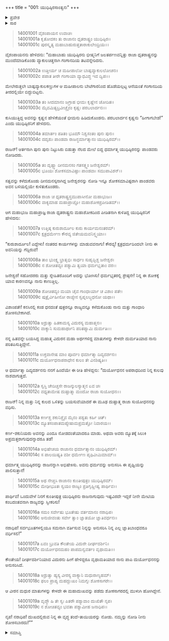 +++
title = "001: ಯುಧಿಷ್ಠಿರಸಾಂತ್ವನಃ"
+++

<details><summary>ಪ್ರವೇಶ</summary>


।।   ಓಂ ಓಂ ನಮೋ ನಾರಾಯಣಾಯ।।   ಶ್ರೀ ವೇದವ್ಯಾಸಾಯ ನಮಃ ।।

ಶ್ರೀ ಕೃಷ್ಣದ್ವೈಪಾಯನ ವೇದವ್ಯಾಸ ವಿರಚಿತ  

**ಶ್ರೀ ಮಹಾಭಾರತ**

**ಅಶ್ವಮೇಧಿಕ ಪರ್ವ**

**ಅಶ್ವಮೇಧಿಕ ಪರ್ವ**

**ಅಧ್ಯಾಯ 1**


</details>

<details><summary>ಸಾರ</summary>

ಭೀಷ್ಮನಿಗೆ ಜಲತರ್ಪಣವನ್ನಿತ್ತು ಯುಧಿಷ್ಠಿರನು ಶೋಕಾರ್ತನಾಗಿ ಕುಸಿದು ಬೀಳುವುದು (1-5). ಧೃತರಾಷ್ಟ್ರನು ಯುಧಿಷ್ಠಿರನನ್ನು ಸಂತೈಸುವುದು (6-19).


</details>




> 14001001 ವೈಶಂಪಾಯನ ಉವಾಚ।  
14001001a ಕೃತೋದಕಂ ತು ರಾಜಾನಂ ಧೃತರಾಷ್ಟ್ರಂ ಯುಧಿಷ್ಠಿರಃ।  
14001001c ಪುರಸ್ಕೃತ್ಯ ಮಹಾಬಾಹುರುತ್ತತಾರಾಕುಲೇಂದ್ರಿಯಃ।।

ವೈಶಂಪಾಯನನು ಹೇಳಿದನು: “ಮಹಾಬಾಹು ಯುಧಿಷ್ಠಿರನು ಭೀಷ್ಮನಿಗೆ ಜಲತರ್ಪಣವನ್ನಿತ್ತು ರಾಜಾ ಧೃತರಾಷ್ಟ್ರನನ್ನು ಮುಂದೆಮಾಡಿಕೊಂಡು ವ್ಯಾಕುಲಚಿತ್ತನಾಗಿ ಗಂಗಾನದಿಯ ತಟವನ್ನೇರಿದನು.

> 14001002a ಉತ್ತೀರ್ಯ ಚ ಮಹೀಪಾಲೋ ಬಾಷ್ಪವ್ಯಾಕುಲಲೋಚನಃ।  
14001002c ಪಪಾತ ತೀರೇ ಗಂಗಾಯಾ ವ್ಯಾಧವಿದ್ಧ ಇವ ದ್ವಿಪಃ।।

ಮೇಲೇರುತ್ತಲೇ ಬಾಷ್ಪವ್ಯಾಕುಲಕಣ್ಣುಗಳ ಆ ಮಹೀಪಾಲನು ಬೇಟೆಗಾರನಿಂದ ಹೊಡೆಯಲ್ಪಟ್ಟ ಆನೆಯಂತೆ ಗಂಗಾನದಿಯ ತೀರದಲ್ಲಿಯೇ ಬಿದ್ದುಬಿಟ್ಟನು.

> 14001003a ತಂ ಸೀದಮಾನಂ ಜಗ್ರಾಹ ಭೀಮಃ ಕೃಷ್ಣೇನ ಚೋದಿತಃ।  
14001003c ಮೈವಮಿತ್ಯಬ್ರವೀಚ್ಚೈನಂ ಕೃಷ್ಣಃ ಪರಬಲಾರ್ದನಃ।।

ಕುಸಿಯುತ್ತಿದ್ದ ಅವನನ್ನು ಕೃಷ್ಣನ ಹೇಳಿಕೆಯಂತೆ ಭೀಮನು ಹಿಡಿದುಕೊಂಡನು. ಪರಬಲಾರ್ದನ ಕೃಷ್ಣನು “ಹೀಗಾಗಬೇಡ!” ಎಂದು ಯುಧಿಷ್ಠಿರನಿಗೆ ಹೇಳಿದನು.

> 14001004a ತಮಾರ್ತಂ ಪತಿತಂ ಭೂಮೌ ನಿಶ್ವಸಂತಂ ಪುನಃ ಪುನಃ।  
14001004c ದದೃಶುಃ ಪಾಂಡವಾ ರಾಜನ್ಧರ್ಮಾತ್ಮಾನಂ ಯುಧಿಷ್ಠಿರಮ್।।

ರಾಜನ್! ಆರ್ತನಾಗಿ ಪುನಃ ಪುನಃ ನಿಟ್ಟುಸಿರು ಬಿಡುತ್ತಾ ನೆಲದ ಮೇಲೆ ಬಿದ್ದ ಧರ್ಮಾತ್ಮ ಯುಧಿಷ್ಠಿರನನ್ನು ಪಾಂಡವರು ನೋಡಿದರು.

> 14001005a ತಂ ದೃಷ್ಟ್ವಾ ದೀನಮನಸಂ ಗತಸತ್ತ್ವಂ ಜನೇಶ್ವರಮ್।  
14001005c ಭೂಯಃ ಶೋಕಸಮಾವಿಷ್ಟಾಃ ಪಾಂಡವಾಃ ಸಮುಪಾವಿಶನ್।।

ಸತ್ವವನ್ನು ಕಳೆದುಕೊಂಡು ದೀನಮನಸ್ಕನಾಗಿದ್ದ ಜನೇಶ್ವರನನ್ನು ನೋಡಿ ಇನ್ನೂ ಶೋಕಸಮಾವಿಷ್ಟರಾಗಿ ಪಾಂಡವರು ಅವನ ಬಳಿಯಲ್ಲಿಯೇ ಕುಳಿತುಕೊಂಡರು.

> 14001006a ರಾಜಾ ಚ ಧೃತರಾಷ್ಟ್ರಸ್ತಮುಪಾಸೀನೋ ಮಹಾಭುಜಃ।  
14001006c ವಾಕ್ಯಮಾಹ ಮಹಾಪ್ರಾಜ್ಞೋ ಮಹಾಶೋಕಪ್ರಪೀಡಿತಮ್।।

ಆಗ ಮಹಾಭುಜ ಮಹಾಪ್ರಾಜ್ಞ ರಾಜಾ ಧೃತರಾಷ್ಟ್ರನು ಮಹಾಶೋಕದಿಂದ ಪೀಡಿತನಾಗಿ ಕುಳಿತಿದ್ದ ಯುಧಿಷ್ಠಿರನಿಗೆ ಹೇಳಿದನು:

> 14001007a ಉತ್ತಿಷ್ಠ ಕುರುಶಾರ್ದೂಲ ಕುರು ಕಾರ್ಯಮನಂತರಮ್।  
14001007c ಕ್ಷತ್ರಧರ್ಮೇಣ ಕೌರವ್ಯ ಜಿತೇಯಮವನಿಸ್ತ್ವಯಾ।।

“ಕುರುಶಾರ್ದೂಲ! ಎದ್ದೇಳು! ನಂತರದ ಕಾರ್ಯಗಳನ್ನು ಮಾಡುವವನಾಗು! ಕೌರವ್ಯ! ಕ್ಷತ್ರಧರ್ಮದಿಂದಲೇ ನೀನು ಈ ಅವನಿಯನ್ನು ಗೆದ್ದಿರುವೆ!

> 14001008a ತಾಂ ಭುಂಕ್ಷ್ವ ಭ್ರಾತೃಭಿಃ ಸಾರ್ಧಂ ಸುಹೃದ್ಭಿಶ್ಚ ಜನೇಶ್ವರ।  
14001008c ನ ಶೋಚಿತವ್ಯಂ ಪಶ್ಯಾಮಿ ತ್ವಯಾ ಧರ್ಮಭೃತಾಂ ವರ।।

ಜನೇಶ್ವರ! ಸಹೋದರರು ಮತ್ತು ಸ್ನೇಹಿತರೊಂದಿಗೆ ಅದನ್ನು ಭೋಗಿಸು! ಧರ್ಮಭೃತರಲ್ಲಿ ಶ್ರೇಷ್ಠನೇ! ನಿನ್ನ ಈ ಶೋಕಕ್ಕೆ ಯಾವ ಕಾರಣವನ್ನೂ ನಾನು ಕಾಣುತ್ತಿಲ್ಲ.

> 14001009a ಶೋಚಿತವ್ಯಂ ಮಯಾ ಚೈವ ಗಾಂಧಾರ್ಯಾ ಚ ವಿಶಾಂ ಪತೇ।  
14001009c ಪುತ್ರೈರ್ವಿಹೀನೋ ರಾಜ್ಯೇನ ಸ್ವಪ್ನಲಬ್ಧಧನೋ ಯಥಾ।।

ವಿಶಾಂಪತೇ! ಕನಸಿನಲ್ಲಿ ಕಂಡ ಧನದಂತೆ ಪುತ್ರರನ್ನೂ ರಾಜ್ಯವನ್ನೂ ಕಳೆದುಕೊಂಡು ನಾನು ಮತ್ತು ಗಾಂಧಾರಿ ಶೋಕಿಸಬೇಕಾಗಿದೆ.

> 14001010a ಅಶ್ರುತ್ವಾ ಹಿತಕಾಮಸ್ಯ ವಿದುರಸ್ಯ ಮಹಾತ್ಮನಃ।  
14001010c ವಾಕ್ಯಾನಿ ಸುಮಹಾರ್ಥಾನಿ ಪರಿತಪ್ಯಾಮಿ ದುರ್ಮತಿಃ।।

ನನ್ನ ಹಿತವನ್ನೇ ಬಯಸಿದ್ದ ಮಹಾತ್ಮ ವಿದುರನ ಮಹಾ ಅರ್ಥಗಳಿದ್ದ ಮಾತುಗಳನ್ನು ಕೇಳದೇ ದುರ್ಮತಿಯಾದ ನಾನು ಪರಿತಪಿಸುತ್ತಿದ್ದೇನೆ.

> 14001011a ಉಕ್ತವಾನೇಷ ಮಾಂ ಪೂರ್ವಂ ಧರ್ಮಾತ್ಮಾ ದಿವ್ಯದರ್ಶನಃ।  
14001011c ದುರ್ಯೋಧನಾಪರಾಧೇನ ಕುಲಂ ತೇ ವಿನಶಿಷ್ಯತಿ।।

ಆ ಧರ್ಮಾತ್ಮಾ ದಿವ್ಯದರ್ಶನನು ನನಗೆ ಹಿಂದೆಯೇ ಈ ರೀತಿ ಹೇಳಿದ್ದನು: “ದುರ್ಯೋಧನನ ಅಪರಾಧದಿಂದ ನಿನ್ನ ಕುಲವು ನಾಶವಾಗುತ್ತದೆ.

> 14001012a ಸ್ವಸ್ತಿ ಚೇದಿಚ್ಚಸೇ ರಾಜನ್ಕುಲಸ್ಯಾತ್ಮನ ಏವ ಚ।  
14001012c ವಧ್ಯತಾಮೇಷ ದುಷ್ಟಾತ್ಮಾ ಮಂದೋ ರಾಜಾ ಸುಯೋಧನಃ।।

ರಾಜನ್! ನಿನ್ನ ಮತ್ತು ನಿನ್ನ ಕುಲದ ಒಳಿತನ್ನು ಬಯಸುವೆಯಾದರೆ ಈ ಮೂಢ ದುಷ್ಟಾತ್ಮ ರಾಜಾ ಸುಯೋಧನನನ್ನು ವಧಿಸು.

> 14001013a ಕರ್ಣಶ್ಚ ಶಕುನಿಶ್ಚೈವ ಮೈನಂ ಪಶ್ಯತು ಕರ್ಹಿ ಚಿತ್।  
14001013c ದ್ಯೂತಸಂಪಾತಮಪ್ಯೇಷಾಮಪ್ರಮತ್ತೋ ನಿವಾರಯ।।

ಕರ್ಣ-ಶಕುನಿಯರು ಅವನನ್ನು ಎಂದೂ ನೋಡದಂತೆಯಾದರೂ ಮಾಡು. ಅಥವಾ ಅವರು ದ್ಯೂತಕ್ಕೆ ಸಿಲುಕಿ ಅಪ್ರಮತ್ತರಾಗುವುದನ್ನಾದರೂ ತಡೆ!

> 14001014a ಅಭಿಷೇಚಯ ರಾಜಾನಂ ಧರ್ಮಾತ್ಮಾನಂ ಯುಧಿಷ್ಠಿರಮ್।  
14001014c ಸ ಪಾಲಯಿಷ್ಯತಿ ವಶೀ ಧರ್ಮೇಣ ಪೃಥಿವೀಮಿಮಾಮ್।।

ಧರ್ಮಾತ್ಮ ಯುಧಿಷ್ಠಿರನನ್ನು ರಾಜನನ್ನಾಗಿ ಅಭಿಷೇಕಿಸು. ಅವನು ಧರ್ಮವನ್ನು ಅನುಸರಿಸಿ ಈ ಪೃಥ್ವಿಯನ್ನು ಪಾಲಿಸುತ್ತಾನೆ!

> 14001015a ಅಥ ನೇಚ್ಚಸಿ ರಾಜಾನಂ ಕುಂತೀಪುತ್ರಂ ಯುಧಿಷ್ಠಿರಮ್।  
14001015c ಮೇಢೀಭೂತಃ ಸ್ವಯಂ ರಾಜ್ಯಂ ಪ್ರತಿಗೃಹ್ಣೀಷ್ವ ಪಾರ್ಥಿವ।।

ಪಾರ್ಥಿವ! ಒಂದುವೇಳೆ ನಿನಗೆ ಕುಂತೀಪುತ್ರ ಯುಧಿಷ್ಠಿರನು ರಾಜನಾಗುವುದು ಇಷ್ಟವಿರದೇ ಇದ್ದರೆ ನೀನೇ ಮೇಟಿಯ ಕಂಬದಂತವನಾಗಿ ರಾಜ್ಯವನ್ನು ಸ್ವೀಕರಿಸು!

> 14001016a ಸಮಂ ಸರ್ವೇಷು ಭೂತೇಷು ವರ್ತಮಾನಂ ನರಾಧಿಪ।  
14001016c ಅನುಜೀವಂತು ಸರ್ವೇ ತ್ವಾಂ ಜ್ಞಾತಯೋ ಜ್ಞಾತಿವರ್ಧನ।।

ನರಾಧಿಪ! ಸರ್ವಭೂತಗಳಲ್ಲಿಯೂ ಸಮನಾಗಿ ವರ್ತಿಸುವ ನಿನ್ನನ್ನು ಅನುಸರಿಸಿ ನಿನ್ನ ಎಲ್ಲ ಜ್ಞಾತಿಬಾಂಧವರೂ ವರ್ಧಿಸಲಿ!”

> 14001017a ಏವಂ ಬ್ರುವತಿ ಕೌಂತೇಯ ವಿದುರೇ ದೀರ್ಘದರ್ಶಿನಿ।  
14001017c ದುರ್ಯೋಧನಮಹಂ ಪಾಪಮನ್ವವರ್ತಂ ವೃಥಾಮತಿಃ।।

ಕೌಂತೇಯ! ದೀರ್ಘದರ್ಶಿನಿಯಾದ ವಿದುರನು ಹೀಗೆ ಹೇಳಿದ್ದರೂ ವೃಥಾಮತಿಯಾದ ನಾನು ಪಾಪಿ ದುರ್ಯೋಧನನನ್ನು ಅನುಸರಿಸಿದೆ.

> 14001018a ಅಶ್ರುತ್ವಾ ಹ್ಯಸ್ಯ ವೀರಸ್ಯ ವಾಕ್ಯಾನಿ ಮಧುರಾಣ್ಯಹಮ್।  
14001018c ಫಲಂ ಪ್ರಾಪ್ಯ ಮಹದ್ದುಃಖಂ ನಿಮಗ್ನಃ ಶೋಕಸಾಗರೇ।।

ಆ ವೀರನ ಮಧುರ ಮಾತುಗಳನ್ನು ಕೇಳದೇ ಈ ಮಹಾದುಃಖವನ್ನು ಪಡೆದು ಶೋಕಸಾಗರದಲ್ಲಿ ಮುಳುಗಿ ಹೋಗಿದ್ದೇನೆ.

> 14001019a ವೃದ್ಧೌ ಹಿ ತೇ ಸ್ವಃ ಪಿತರೌ ಪಶ್ಯಾವಾಂ ದುಃಖಿತೌ ನೃಪ।  
14001019c ನ ಶೋಚಿತವ್ಯಂ ಭವತಾ ಪಶ್ಯಾಮೀಹ ಜನಾಧಿಪ।।

ನೃಪ! ನರಾಧಿಪ! ದುಃಖದಲ್ಲಿರುವ ನಿನ್ನ ಈ ವೃದ್ಧ ತಂದೆ-ತಾಯಿಯರನ್ನು ನೋಡು. ನಮ್ಮನ್ನು ನೋಡಿ ನೀನು ಶೋಕಿಸಬಾರದು!””




<details><summary>ಸಮಾಪ್ತಿ</summary>



ಇತಿ ಶ್ರೀಮಹಾಭಾರತೇ ಅಶ್ವಮೇಧಿಕಪರ್ವಣಿ ಯುಧಿಷ್ಠಿರಸಾಂತ್ವನೇ ಪ್ರಥಮೋಽಧ್ಯಾಯಃ।।  
ಇದು ಶ್ರೀಮಹಾಭಾರತದಲ್ಲಿ ಅಶ್ವಮೇಧಿಕಪರ್ವದಲ್ಲಿ ಯುಧಿಷ್ಠಿರಸಾಂತ್ವನ ಎನ್ನುವ ಮೊದಲನೇ ಅಧ್ಯಾಯವು.



</details>


